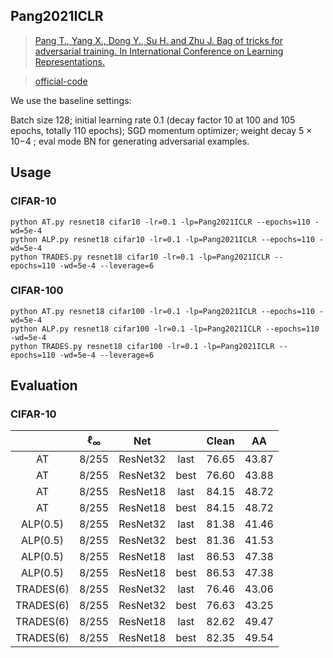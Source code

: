 

## Pang2021ICLR




> [Pang T., Yang X., Dong Y., Su H. and Zhu J. Bag of tricks for adversarial training. In International Conference on Learning Representations.](http://arxiv.org/abs/2010.00467)

> [official-code](https://github.com/P2333/Bag-of-Tricks-for-AT)

We use the baseline settings:

Batch size 128; initial learning rate 0.1 (decay factor 10 at 100 and 105 epochs, totally 110 epochs);
SGD momentum optimizer; weight decay 5 × 10−4 ; eval mode BN for generating adversarial
examples.



## Usage

### CIFAR-10

    python AT.py resnet18 cifar10 -lr=0.1 -lp=Pang2021ICLR --epochs=110 -wd=5e-4 
    python ALP.py resnet18 cifar10 -lr=0.1 -lp=Pang2021ICLR --epochs=110 -wd=5e-4 
    python TRADES.py resnet18 cifar10 -lr=0.1 -lp=Pang2021ICLR --epochs=110 -wd=5e-4 --leverage=6

### CIFAR-100

    python AT.py resnet18 cifar100 -lr=0.1 -lp=Pang2021ICLR --epochs=110 -wd=5e-4 
    python ALP.py resnet18 cifar100 -lr=0.1 -lp=Pang2021ICLR --epochs=110 -wd=5e-4 
    python TRADES.py resnet18 cifar100 -lr=0.1 -lp=Pang2021ICLR --epochs=110 -wd=5e-4 --leverage=6



## Evaluation



### CIFAR-10





|           | $\ell_{\infty}$ |   Net    |      | Clean |  AA   |
| :-------: | :-------------: | :------: | :--: | :---: | :---: |
|    AT     |      8/255      | ResNet32 | last | 76.65 | 43.87 |
|    AT     |      8/255      | ResNet32 | best | 76.60 | 43.88 |
|    AT     |      8/255      | ResNet18 | last | 84.15 | 48.72 |
|    AT     |      8/255      | ResNet18 | best | 84.15 | 48.72 |
| ALP(0.5)  |      8/255      | ResNet32 | last | 81.38 | 41.46 |
| ALP(0.5)  |      8/255      | ResNet32 | best | 81.36 | 41.53 |
| ALP(0.5)  |      8/255      | ResNet18 | last | 86.53 | 47.38 |
| ALP(0.5)  |      8/255      | ResNet18 | best | 86.53 | 47.38 |
| TRADES(6) |      8/255      | ResNet32 | last | 76.46 | 43.06 |
| TRADES(6) |      8/255      | ResNet32 | best | 76.63 | 43.25 |
| TRADES(6) |      8/255      | ResNet18 | last | 82.62 | 49.47 |
| TRADES(6) |      8/255      | ResNet18 | best | 82.35 | 49.54 |







